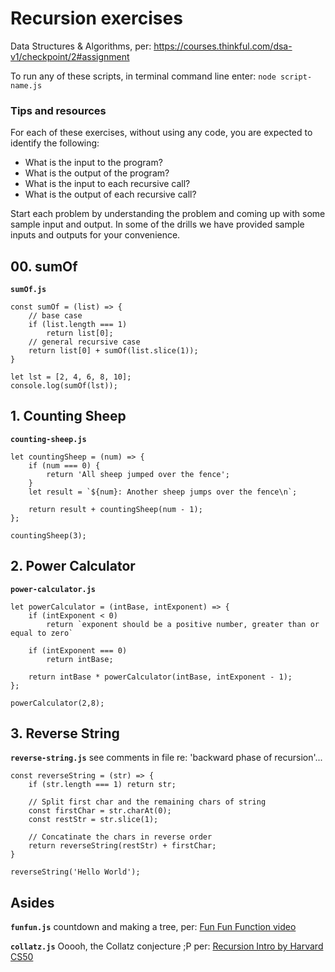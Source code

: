 # Recursion exercises

Data Structures & Algorithms, per: https://courses.thinkful.com/dsa-v1/checkpoint/2#assignment

To run any of these scripts, in terminal command line enter: `node script-name.js`

### Tips and resources

For each of these exercises, without using any code, you are expected to identify the following:

* What is the input to the program?
* What is the output of the program?
* What is the input to each recursive call?
* What is the output of each recursive call?

Start each problem by understanding the problem and coming up with some sample input and output. In some of the drills we have provided sample inputs and outputs for your convenience.

## 00. sumOf

**`sumOf.js`**

```
const sumOf = (list) => {
    // base case
    if (list.length === 1) 
        return list[0];
    // general recursive case
    return list[0] + sumOf(list.slice(1));
}

let lst = [2, 4, 6, 8, 10];
console.log(sumOf(lst));
```

## 1. Counting Sheep

**`counting-sheep.js`**
```
let countingSheep = (num) => {
    if (num === 0) {
        return 'All sheep jumped over the fence';
    }
    let result = `${num}: Another sheep jumps over the fence\n`;
    
    return result + countingSheep(num - 1);
};

countingSheep(3);
```

## 2. Power Calculator

**`power-calculator.js`**
```
let powerCalculator = (intBase, intExponent) => {
    if (intExponent < 0)
        return `exponent should be a positive number, greater than or equal to zero`

    if (intExponent === 0) 
        return intBase;

    return intBase * powerCalculator(intBase, intExponent - 1);
};

powerCalculator(2,8);
```

## 3. Reverse String

**`reverse-string.js`** see comments in file re: 'backward phase of recursion'...
```
const reverseString = (str) => {
    if (str.length === 1) return str;

    // Split first char and the remaining chars of string
    const firstChar = str.charAt(0);
    const restStr = str.slice(1);

    // Concatinate the chars in reverse order
    return reverseString(restStr) + firstChar;
}

reverseString('Hello World');
```



## Asides 

**`funfun.js`** countdown and making a tree, per: [Fun Fun Function video](https://www.youtube.com/watch?v=k7-N8R0-KY4&list=PL0zVEGEvSaeEd9hlmCXrk5yUyqUag-n84&index=7)

**`collatz.js`** Ooooh, the Collatz conjecture ;P per: [Recursion Intro by Harvard CS50](https://youtu.be/VrrnjYgDBEk?t=572)
